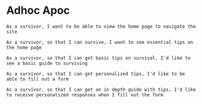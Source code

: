 # Adhoc Apoc

`As a survivor, I want to be able to view the home page to navigate the site`

`As a survivor, so that I can survive, I want to see essential tips on the home page`

`As a survivor, so that I can get basic tips on survival, I'd like to see a basic guide to surviving`

`As a survivor, so that I can get personalized tips, I'd like to be able to fill out a form`

`As a survivor, so that I can get an in depth guide with tips, I'd like to receive personalized responses when I fill out the form`

